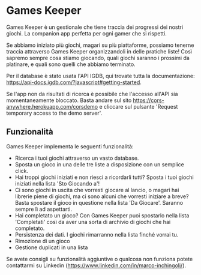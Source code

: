 # Games Keeper
Games Keeper è un gestionale che tiene traccia dei progressi dei nostri giochi. 
La companion app perfetta per ogni gamer che si rispetti. 

Se abbiamo iniziato più giochi, magari su più piattaforme, possiamo tenerne traccia attraverso Games Keeper organizzandoli in delle pratiche liste! Così sapremo sempre cosa stiamo giocando, quali giochi saranno i prossimi da platinare, e quali sono quelli che abbiamo terminato.

Per il database è stato usata l'API IGDB, qui trovate tutta la documentazione: https://api-docs.igdb.com/?javascript#getting-started.

Se l'app non da risultati di ricerca è possibile che l'accesso all'API sia momentaneamente bloccato. Basta andare sul sito https://cors-anywhere.herokuapp.com/corsdemo e cliccare sul pulsante 'Request temporary access to the demo server'.
## Funzionalità

Games Keeper implementa le seguenti funzionalità:
* Ricerca i tuoi giochi attraverso un vasto database.
* Sposta un gioco in una delle tre liste a disposizione con un semplice click.
* Hai troppi giochi iniziati e non riesci a ricordarli tutti? Sposta i tuoi giochi iniziati nella lista 'Sto Giocando a'!
* Ci sono giochi in uscita che vorresti giocare al lancio, o magari hai librerie piene di giochi, ma ci sono alcuni che vorresti iniziare a breve? Basta spostare il gioco in questione nella lista 'Da Giocare'. Saranno sempre lì ad aspettarti.
* Hai completato un gioco? Con Games Keeper puoi spostarlo nella lista 'Completati' così da aver una sorta di archivio di giochi che hai completato.
* Persistenza dei dati. I giochi rimarranno nella lista finché vorrai tu.
* Rimozione di un gioco
* Gestione duplicati in una lista

Se avete consigli su funzionalità aggiuntive o qualcosa non funziona potete contattarmi su Linkedin (https://www.linkedin.com/in/marco-inchingoli/).

